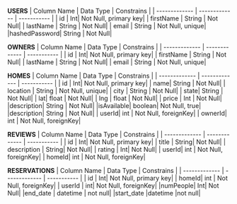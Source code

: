 **USERS**
| Column Name   |    Data Type  |  Constrains |
| ------------- | ------------- | ----------- |
| id  | Int| Not Null, primary key|
| firstName | String  | Not Null|
| lastName | String  | Not Null|
| email | String  | Not Null, unique|
|hashedPassword| String | Not Null|

**OWNERS**
| Column Name   |    Data Type  |  Constrains |
| ------------- | ------------- | ----------- |
| id  | Int| Not Null, primary key|
| firstName | String  | Not Null|
| lastName | String  | Not Null|
| email | String  | Not Null, unique|


**HOMES**
| Column Name   |    Data Type  |  Constrains |
| ------------- | ------------- | ----------- |
| id  | Int| Not Null, primary key|
| name| String  | Not Null|
| location | String  | Not Null, unique|
| city | String  | Not Null|
| state| String  | Not Null|
| lat| float | Not Null|
| lng | float  | Not Null|
| price | Int  | Not Null|
|description| String | Not Null|
|isAvailable| boolean| Not Null, true|
|description| String | Not Null|
| userId| int  | Not Null, foreignKey|
| ownerId| int  | Not Null, foreignKey|

**REVIEWS**
| Column Name   |    Data Type  |  Constrains |
| ------------- | ------------- | ----------- |
| id  | Int| Not Null, primary key|
| title  | String| Not Null|
| description  | String| Not Null|
| rating  | Int| Not Null|
| userId| int  | Not Null, foreignKey|
| homeId| int  | Not Null, foreignKey|

**RESERVATIONS**
| Column Name   |    Data Type  |  Constrains |
| ------------- | ------------- | ----------- |
| id  | Int| Not Null, primary key|
| homeId| int  | Not Null, foreignKey|
| userId | int| Not Null, foreignKey|
|numPeople| Int| Not Null|
|end_date |	datetime |	not null|
|start_date	|datetime	|not null|


